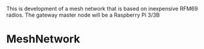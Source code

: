 This is development of a mesh network that is based on inexpensive
	RFM69 radios. The gateway master node will be a Raspberry Pi 3/3B
# MeshNetwork
